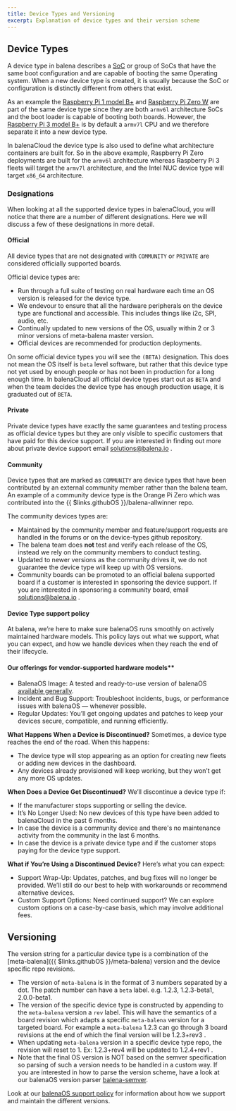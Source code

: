```yaml
---
title: Device Types and Versioning
excerpt: Explanation of device types and their version scheme
---
```


## Device Types
A device type in balena describes a [SoC](https://en.wikipedia.org/wiki/System_on_a_chip) or group of SoCs that have the same boot configuration and are capable of booting the same Operating system. When a new device type is created, it is usually because the SoC or configuration is distinctly different from others that exist.

As an example the [Raspberry Pi 1 model B+](https://www.raspberrypi.org/products/raspberry-pi-1-model-b-plus/) and [Raspberry Pi Zero W](https://www.raspberrypi.org/products/raspberry-pi-zero-w/) are part of the same device type since they are both `armv6l` architecture SoCs and the boot loader is capable of booting both boards. However, the [Raspberry Pi 3 model B+](https://www.raspberrypi.org/products/raspberry-pi-3-model-b-plus/) is by default a `armv7l` CPU and we therefore separate it into a new device type.

In balenaCloud the device type is also used to define what architecture containers are built for. So in the above example, Raspberry Pi Zero deployments are built for the `armv6l` architecture whereas Raspberry Pi 3 fleets will target the `armv7l` architecture, and the Intel NUC device type will target `x86_64` architecture.

### Designations

When looking at all the supported device types in balenaCloud, you will notice that there are a number of different designations. Here we will discuss a few of these designations in more detail.

#### Official
All device types that are not designated with `COMMUNITY` or `PRIVATE` are considered officially supported boards.

Official device types are:
- Run through a full suite of testing on real hardware each time an OS version is released for the device type.
- We endevour to ensure that all the hardware peripherals on the device type are functional and accessible. This includes things like i2c, SPI, audio, etc.
- Continually updated to new versions of the OS, usually within 2 or 3 minor versions of meta-balena master version.
- Official devices are recommended for production deployments.

On some official device types you will see the `(BETA)` designation. This does not mean the OS itself is `beta` level software, but rather that this device type not yet used by enough people or has not been in production for a long enough time. In balenaCloud all official device types start out as `BETA` and when the team decides the device type has enough production usage, it is graduated out of `BETA`.

#### Private
Private device types have exactly the same guarantees and testing process as official device types but they are only visible to specific customers that have paid for this device support. If you are interested in finding out more about private device support email solutions@balena.io .

#### Community
Device types that are marked as `COMMUNITY` are device types that have been contributed by an external community member rather than the balena team. An example of a community device type is the Orange Pi Zero which was contributed into the {{ $links.githubOS }}/balena-allwinner repo.

The community devices types are:
- Maintained by the community member and feature/support requests are handled in the forums or on the device-types github repository.
- The balena team does **not** test and verify each release of the OS, instead we rely on the community members to conduct testing.
- Updated to newer versions as the community drives it, we do not guarantee the device type will keep up with OS versions.
- Community boards can be promoted to an official balena supported board if a customer is interested in sponsoring the device support. If you are interested in sponsoring a community board, email solutions@balena.io .

#### Device Type support policy
At balena, we’re here to make sure balenaOS runs smoothly on actively maintained hardware models. This policy lays out what we support, what you can expect, and how we handle devices when they reach the end of their lifecycle.

#### Our offerings for vendor-supported hardware models**
- BalenaOS Image: A tested and ready-to-use version of balenaOS [available generally](https://balena.io/os).
- Incident and Bug Support: Troubleshoot incidents, bugs, or performance issues with balenaOS — whenever possible.
- Regular Updates: You’ll get ongoing updates and patches to keep your devices secure, compatible, and running efficiently.

**What Happens When a Device is Discontinued?**
Sometimes, a device type reaches the end of the road. When this happens:
- The device type will stop appearing as an option for creating new fleets or adding new devices in the dashboard.
- Any devices already provisioned will keep working, but they won’t get any more OS updates.

**When Does a Device Get Discontinued?**
We’ll discontinue a device type if:
- If the manufacturer stops supporting or selling the device.
- It’s No Longer Used: No new devices of this type have been added to balenaCloud in the past 6 months.
- In case the device is a community device and there's no maintenance activity from the community in the last 6 months.
- In case the device is a private device type and if the customer stops paying for the device type support.

**What if You’re Using a Discontinued Device?**
Here’s what you can expect:
- Support Wrap-Up: Updates, patches, and bug fixes will no longer be provided. We’ll still do our best to help with workarounds or recommend alternative devices.
- Custom Support Options: Need continued support? We can explore custom options on a case-by-case basis, which may involve additional fees.

## Versioning

The version string for a particular device type is a combination of the [meta-balena]({{ $links.githubOS }}/meta-balena) version and the device specific repo revisions.

* The version of `meta-balena` is in the format of 3 numbers separated by a dot. The patch number can have a `beta` label. e.g. 1.2.3, 1.2.3-beta1, 2.0.0-beta1.
* The version of the specific device type is constructed by appending to the `meta-balena` version a `rev` label. This will have the semantics of a board revision which adapts a specific `meta-balena` version for a targeted board. For example a `meta-balena` 1.2.3 can go through 3 board revisions at the end of which the final version will be 1.2.3+rev3 .
* When updating `meta-balena` version in a specific device type repo, the revision will reset to 1. Ex: 1.2.3+rev4 will be updated to 1.2.4+rev1 .
* Note that the final OS version is NOT based on the semver specification so parsing of such a version needs to be handled in a custom way. If you are interested in how to parse the version scheme, have a look at our balenaOS version parser [balena-semver](https://github.com/balena-io-modules/resin-semver).

Look at our [balenaOS support policy](https://github.com/balena-io/docs/edit/master/pages/reference/OS/updates/self-service.md) for information about how we support and maintain the different versions.
